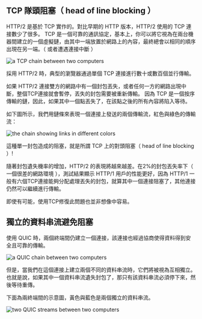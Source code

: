 ## TCP 隊頭阻塞（ head of line blocking ）

HTTP/2 是基於 TCP 實作的。對比早期的 HTTP 版本，HTTP/2 使用的 TCP 連接數少了很多。
TCP 是一個可靠的通訊協定，基本上，你可以將它視為在兩台機器間建立的一個虛擬鏈，由其中一端放置於網路上的內容，最終總會以相同的順序出現在另一端。（ 或者遭遇連接中斷 ）

![a TCP chain between two computers](../images/tcp-chain.png)

採用 HTTP/2 時，典型的瀏覽器通過單個 TCP 連接進行數十或數百個並行傳輸。

如果 HTTP/2 連接雙方的網路中有一個封包丟失，或者任何一方的網路出現中斷，整個TCP連接就會暫停，丟失的封包需要被重新傳輸。
因為 TCP 是一個按序傳輸的鏈，因此，如果其中一個點丟失了，在該點之後的所有內容將陷入等待。

如下圖所示，我們用鏈條來表現一個連接上發送的兩個傳輸流，紅色與綠色的傳輸流：

![the chain showing links in different colors](../images/tcp-chain-streams.png)

這種單一封包造成的阻塞，就是所謂 TCP 上的對頭阻塞（ head of line blocking ）!

隨著封包遺失機率的增加，HTTP/2 的表現將越來越差。在2%的封包丟失率下（ 一個很差的網路環境 ），測試結果顯示 HTTP/1 用戶的性能更好，因為 HTTP/1 一般有六個TCP連接能夠分配處理丟失的封包，就算其中一個連接阻塞了，其他連接仍然可以繼續進行傳輸。

即使有可能，使用TCP修復此問題也並非想像中容易。

## 獨立的資料串流避免阻塞

使用 QUIC 時，兩個終端間仍建立一個連接，該連接也經過協商使得資料得到安全且可靠的傳輸。

![a QUIC chain between two computers](../images/tcp-chain.png)

但是，當我們在這個連接上建立兩個不同的資料串流時，它們將被視為互相獨立。也就是說，如果其中一個資料串流遺失封包了，那只有該資料串流必須停下來，然後等待重傳。

下面為兩終端間的示意圖，黃色與藍色是兩個獨立的資料串流。

![two QUIC streams between two computers](../images/quic-chain-streams.png)
